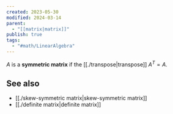```yaml
---
created: 2023-05-30
modified: 2024-03-14
parent:
  - "[[matrix|matrix]]"
publish: true
tags:
  - "#math/LinearAlgebra"
---
```


$A$ is a **symmetric matrix** if the [[./transpose|transpose]] $A^T = A$.

## See also
- [[./skew-symmetric matrix|skew-symmetric matrix]]
- [[./definite matrix|definite matrix]]
